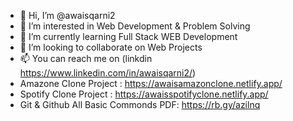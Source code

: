 - 👋 Hi, I’m @awaisqarni2
- 👀 I’m interested in Web Development & Problem Solving
- 🌱 I’m currently learning Full Stack WEB Development
- 💞️ I’m looking to collaborate on Web Projects
- 📫 You can reach me on (linkdin https://www.linkedin.com/in/awaisqarni2/)
- Amazone Clone Project : https://awaisamazonclone.netlify.app/
- Spotify Clone Project : https://awaisspotifyclone.netlify.app/
- Git & Github All Basic Commonds PDF: https://rb.gy/azilnq

